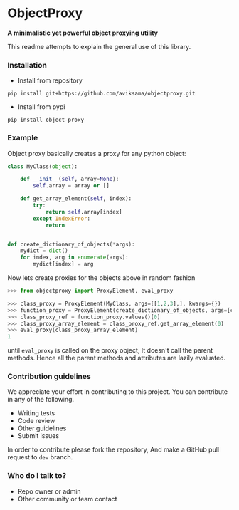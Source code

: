 # ObjectProxy #
**A minimalistic yet powerful object proxying utility**

This readme attempts to explain the general use of this library.

### Installation ###
* Install from repository
```
pip install git+https://github.com/aviksama/objectproxy.git
```
* Install from pypi
```
pip install object-proxy
```
### Example ###

Object proxy basically creates a proxy for any python object:

```python
class MyClass(object):

    def __init__(self, array=None):
        self.array = array or []

    def get_array_element(self, index):
        try:
            return self.array[index]
        except IndexError:
            return


def create_dictionary_of_objects(*args):
    mydict = dict()
    for index, arg in enumerate(args):
        mydict[index] = arg

```
Now lets create proxies for the objects above in random fashion

```python
>>> from objectproxy import ProxyElement, eval_proxy

>>> class_proxy = ProxyElement(MyClass, args=[[1,2,3],], kwargs={})
>>> function_proxy = ProxyElement(create_dictionary_of_objects, args=[class_proxy], kwargs={})
>>> class_proxy_ref = function_proxy.values()[0]
>>> class_proxy_array_element = class_proxy_ref.get_array_element(0)
>>> eval_proxy(class_proxy_array_element)
1
``` 
until `eval_proxy` is called on the proxy object, It doesn't call the parent methods. Hence all the parent methods and attributes are lazily evaluated. 

### Contribution guidelines ###

We appreciate your effort in contributing to this project. You can contribute in any of the following.
* Writing tests
* Code review
* Other guidelines
* Submit issues

In order to contribute please fork the repository, And make a GitHub pull request to `dev` branch.

### Who do I talk to? ###

* Repo owner or admin
* Other community or team contact


        